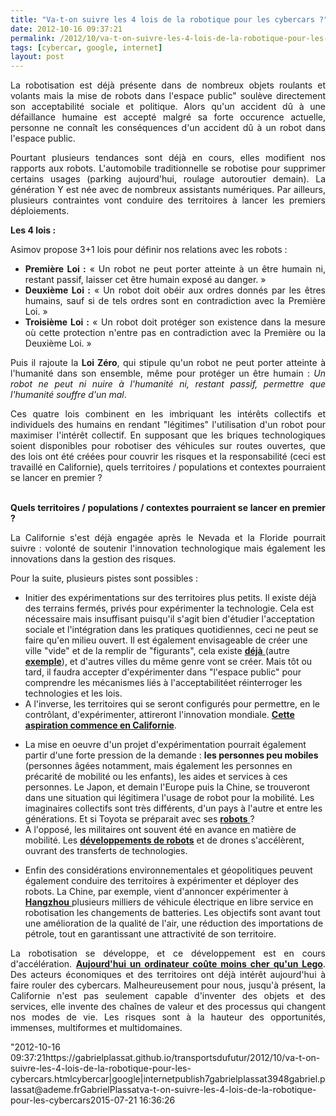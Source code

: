```yaml
---
title: "Va-t-on suivre les 4 lois de la robotique pour les cybercars ?"
date: 2012-10-16 09:37:21
permalink: /2012/10/va-t-on-suivre-les-4-lois-de-la-robotique-pour-les-cybercars.html
tags: [cybercar, google, internet]
layout: post
---
```


<p style="text-align: justify">La robotisation est déjà présente dans de nombreux objets roulants et volants mais la mise de robots dans l'espace public" soulève directement son acceptabilité sociale et politique. Alors qu'un accident dû à une défaillance humaine est accepté malgré sa forte occurence actuelle, personne ne connaît les conséquences d'un accident dû à un robot dans l'espace public. </p> <p style="text-align: justify">Pourtant plusieurs tendances sont déjà en cours, elles modifient nos rapports aux robots. L'automobile traditionnelle se robotise pour supprimer certains usages (parking aujourd'hui, roulage autoroutier demain). La génération Y est née avec de nombreux assistants numériques. Par ailleurs, plusieurs contraintes vont conduire des territoires à lancer les premiers déploiements. </p>  <!--more-->   <p><strong>Les 4 lois :</strong></p> <p style="text-align: justify">Asimov propose 3+1 lois pour définir nos relations avec les robots : </p> <ul style="text-align: justify"> <li><strong>Première Loi :</strong> « Un robot ne peut porter atteinte à un être humain ni, restant passif, laisser cet être humain exposé au danger. » </li> <li><strong>Deuxième Loi :</strong> « Un robot doit obéir aux ordres donnés par les êtres humains, sauf si de tels ordres sont en contradiction avec la Première Loi. » </li> <li><strong>Troisième Loi :</strong> « Un robot doit protéger son existence dans la mesure où cette protection n'entre pas en contradiction avec la Première ou la Deuxième Loi. »</li> </ul> <p style="text-align: justify"> Puis il rajoute la <strong>Loi Zéro</strong>, qui stipule qu'un robot ne peut porter atteinte à l'humanité dans son ensemble, même pour protéger un être humain : <em>Un robot ne peut ni nuire à l'humanité ni, restant passif, permettre que l'humanité souffre d'un mal</em>.</p> <p style="text-align: justify">Ces quatre lois combinent en les imbriquant les intérêts collectifs et individuels des humains en rendant "légitimes" l'utilisation d'un robot pour maximiser l'intérêt collectif. En supposant que les briques technologiques soient disponibles pour robotiser des véhicules sur routes ouvertes, que des lois ont été créées pour couvrir les risques et la responsabilité (ceci est travaillé en Californie), quels territoires / populations et contextes pourraient se lancer en premier ? </p> <p style="text-align: justify"> <br /><strong>Quels territoires / populations / contextes pourraient se lancer en premier ?</strong></p> <p style="text-align: justify">La Californie s'est déjà engagée après le Nevada et la Floride pourrait suivre : volonté de soutenir l'innovation technologique mais également les innovations dans la gestion des risques. </p> <p style="text-align: justify">Pour la suite, plusieurs pistes sont possibles : </p> <ul> <li>Initier des expérimentations sur des territoires plus petits. Il existe déjà des terrains fermés, privés pour expérimenter la technologie. Cela est nécessaire mais insuffisant puisqu'il s'agit bien d'étudier l'acceptation sociale et l'intégration dans les pratiques quotidiennes, ceci ne peut se faire qu'en milieu ouvert. Il est également envisageable de créer une ville "vide" et de la remplir de "figurants", cela existe <a href="https://gabrielplassat.github.io/transportsdufutur/2012/05/la-premiere-ville-concue-et-realisee-pour-experimenter-des-systemes-complexes.html" target="_blank"><strong>déjà</strong> </a>(autre <a href="https://gabrielplassat.github.io/transportsdufutur/2010/04/du-serious-game-a-la-ville-laboratoire-puis-a-la-ville-living-lab.html" target="_blank"><strong>exemple</strong></a>), et d'autres villes du même genre vont se créer. Mais tôt ou tard, il faudra accepter d'expérimenter dans "l'espace public" pour comprendre les mécanismes liés à l'acceptabilitéet réinterroger les technologies et les lois.</li> <li>A l'inverse, les territoires qui se seront configurés pour permettre, en le contrôlant, d'expérimenter, attireront l'innovation mondiale. <a href="http://en.wikipedia.org/wiki/Autonomous_car" target="_blank"><strong>Cette aspiration commence en Californie</strong></a>.</li> </ul> <ul> <li>La mise en oeuvre d'un projet d'expérimentation pourrait également partir d'une forte pression de la demande : <strong>les personnes peu mobiles</strong> (personnes âgées notamment, mais également les personnes en précarité de mobilité ou les enfants), les aides et services à ces personnes. Le Japon, et demain l'Europe puis la Chine, se trouveront dans une situation qui légitimera l'usage de robot pour la mobilité. Les imaginaires collectifs sont très différents, d'un pays à l'autre et entre les générations. Et si Toyota se préparait avec ses <a href="http://www.toyota-global.com/innovation/personal_mobility/" target="_blank"><strong>robots</strong> </a>? </li> <li>A l'opposé, les militaires ont souvent été en avance en matière de mobilité. Les <a href="http://www.bostondynamics.com/" target="_blank"><strong>développements de robots</strong></a> et de drones s'accélèrent, ouvrant des transferts de technologies. </li> </ul> <ul> <li>Enfin des considérations environnementales et géopolitiques peuvent également conduire des territoires à expérimenter et déployer des robots. La Chine, par exemple, vient d'annoncer expérimenter à <a href="http://cleantechnica.com/2012/10/10/kandi-technologies-will-sells-first-5000-electric-vehicles-to-hangzhou-china-for-just-6300-each/" target="_blank"><strong>Hangzhou</strong> </a>plusieurs milliers de véhicule électrique en libre service en robotisation les changements de batteries. Les objectifs sont avant tout une amélioration de la qualité de l'air, une réduction des importations de pétrole, tout en garantissant une attractivité de son territoire.</li> </ul> <p style="text-align: justify">La robotisation se développe, et ce développement est en cours d'accélération. <a href="http://gigaom.com/2012/10/12/what-happens-when-computers-are-cheaper-than-lego-blocks/" target="_blank"><strong>Aujourd'hui un ordinateur coûte moins cher qu'un Lego</strong></a>. Des acteurs économiques et des territoires ont déjà intérêt aujourd'hui à faire rouler des cybercars. Malheureusement pour nous, jusqu'à présent, la Californie n'est pas seulement capable d'inventer des objets et des services, elle invente des chaînes de valeur et des processus qui changent nos modes de vie. Les risques sont à la hauteur des opportunités, immenses, multiformes et multidomaines. </p>"2012-10-16 09:37:21https://gabrielplassat.github.io/transportsdufutur/2012/10/va-t-on-suivre-les-4-lois-de-la-robotique-pour-les-cybercars.htmlcybercar|google|internetpublish7gabrielplassat3948gabriel.plassat@ademe.frGabrielPlassatva-t-on-suivre-les-4-lois-de-la-robotique-pour-les-cybercars2015-07-21 16:36:26
